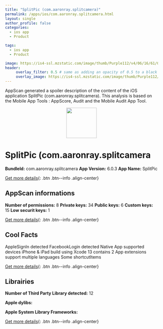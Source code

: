 ```yaml
---
title: "SplitPic (com.aaronray.splitcamera)"
permalink: /apps/ios/com.aaronray.splitcamera.html
layout: single
author_profile: false
categories: 
  - ios app 
  - Product 

tags: 
  - ios app 
  - Product 

image: https://is4-ssl.mzstatic.com/image/thumb/Purple112/v4/06/16/61/0616614c-29c8-577b-27a3-5e54059c1b07/AppIcon-Free-1x_U007emarketing-0-7-0-0-85-220.png/512x512bb.jpg
header: 
     overlay_filter: 0.5 # same as adding an opacity of 0.5 to a black background
     overlay_image: https://is4-ssl.mzstatic.com/image/thumb/Purple112/v4/06/16/61/0616614c-29c8-577b-27a3-5e54059c1b07/AppIcon-Free-1x_U007emarketing-0-7-0-0-85-220.png/512x512bb.jpg
---
```

AppScan generated a spoiler description of the content of the iOS application SplitPic (com.aaronray.splitcamera). This analysis is based on the Mobile App Tools : AppScore, Audit and the Mobile Audit App Tool.

  
  
<div style="text-align: center;"><img src="https://is4-ssl.mzstatic.com/image/thumb/Purple112/v4/06/16/61/0616614c-29c8-577b-27a3-5e54059c1b07/AppIcon-Free-1x_U007emarketing-0-7-0-0-85-220.png/512x512bb.jpg" width="100" height="100"></div>  
  
# SplitPic (com.aaronray.splitcamera

**BundleId:** com.aaronray.splitcamera
**App Version:** 6.0.3
**App Name:** SplitPic


[Get more details](/pricing.html){: .btn .btn--info .align-center}  
  
## AppScan informations 

**Number of permissions:** 8
**Private keys:** 34
**Public keys:** 6
**Custom keys:** 15
**Low securit keys:** 1
  
[Get more details](/pricing.html){: .btn .btn--info .align-center}

## Cool Facts

AppleSignIn detected
FacebookLogin detected
Native App
supported devices iPhone & iPad
build using Xcode 13
contains 2 App extensions
support multiple languages
Some shortcutItems 
  
[Get more details](/pricing.html){: .btn .btn--info .align-center}

## Librairies 
**Number of Third Party Library detected:** 12

**Apple dylibs:**


**Apple System Library Frameworks:**


  
[Get more details](/pricing.html){: .btn .btn--info .align-center}

